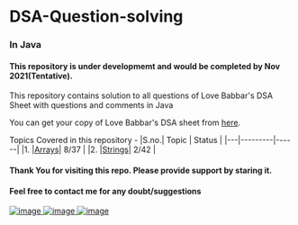# DSA-Question-solving
### In Java
#### This repository is under developmemt and would be completed by Nov 2021(Tentative).
This repository contains solution to all questions of Love Babbar's DSA Sheet with questions and comments in Java

You can get your copy of Love Babbar's DSA sheet from [here](https://docs.google.com/spreadsheets/d/1vpCqP2xyKXSRLttR3TFha06efWvgoZbs/edit?usp=sharing&ouid=108314621493978613504&rtpof=true&sd=true).

Topics Covered in this repository - 
|S.no.| Topic | Status |
|---|---------|------|
|1. |[Arrays](https://github.com/luvksahu/DSA-450-In-Java/tree/main/Array)| 8/37 |
|2. |[Strings](https://github.com/luvksahu/DSA-450-In-Java/tree/main/String)| 2/42 |



#### Thank You for visiting this repo. Please provide support by staring it.
#### Feel free to contact me for any doubt/suggestions
[![image](https://user-images.githubusercontent.com/74068552/128004471-32cc18b7-4ce6-4faa-9536-410607433b08.png)
](lksahuji365@gmail.com)   [![image](https://user-images.githubusercontent.com/74068552/128004564-e85e171a-0869-4c1f-9451-eb49254e8ea9.png)
](https://www.linkedin.com/in/luv-sahu-182356200/)     [![image](https://user-images.githubusercontent.com/74068552/128004703-5babc26d-679a-43a0-8d6b-9e4146d8f65a.png)
](https://twitter.com/luv_k_sahu)
